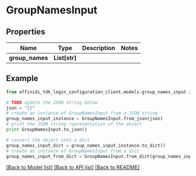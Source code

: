 # GroupNamesInput

## Properties

| Name            | Type          | Description | Notes |
| --------------- | ------------- | ----------- | ----- |
| **group_names** | **List[str]** |             |

## Example

```python
from affinidi_tdk_login_configuration_client.models.group_names_input import GroupNamesInput

# TODO update the JSON string below
json = "{}"
# create an instance of GroupNamesInput from a JSON string
group_names_input_instance = GroupNamesInput.from_json(json)
# print the JSON string representation of the object
print GroupNamesInput.to_json()

# convert the object into a dict
group_names_input_dict = group_names_input_instance.to_dict()
# create an instance of GroupNamesInput from a dict
group_names_input_from_dict = GroupNamesInput.from_dict(group_names_input_dict)
```

[[Back to Model list]](../README.md#documentation-for-models) [[Back to API list]](../README.md#documentation-for-api-endpoints) [[Back to README]](../README.md)
